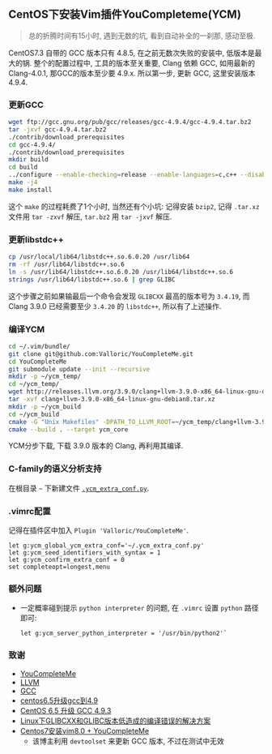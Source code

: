 ## CentOS下安装Vim插件YouCompleteme(YCM)

> 总的折腾时间有15小时, 遇到无数的坑, 看到自动补全的一刹那, 感动至极.

CentOS7.3 自带的 GCC 版本只有 4.8.5, 在之前无数次失败的安装中, 低版本是最大的锅.
整个的配置过程中, 工具的版本至关重要, Clang 依赖 GCC, 如用最新的 Clang-4.0.1,
那GCC的版本至少要 4.9.x. 所以第一步, 更新 GCC, 这里安装版本 4.9.4.

### 更新GCC

```bash
wget ftp://gcc.gnu.org/pub/gcc/releases/gcc-4.9.4/gcc-4.9.4.tar.bz2
tar -jxvf gcc-4.9.4.tar.bz2
./contrib/download_prerequisites
cd gcc-4.9.4/
./contrib/download_prerequisites
mkdir build
cd build
../configure --enable-checking=release --enable-languages=c,c++ --disable-multilib
make -j4
make install
```

这个 `make` 的过程耗费了1个小时, 当然还有个小坑: 记得安装 `bzip2`,
记得 `.tar.xz` 文件用 `tar -zxvf` 解压, `tar.bz2` 用 `tar -jxvf` 解压.

### 更新libstdc++

```bash
cp /usr/local/lib64/libstdc++.so.6.0.20 /usr/lib64
rm -rf /usr/lib64/libstdc++.so.6
ln -s /usr/lib64/libstdc++.so.6.0.20 /usr/lib64/libstdc++.so.6
strings /usr/lib64/libstdc++.so.6 | grep GLIBC
```

这个步骤之前如果输最后一个命令会发现 `GLIBCXX` 最高的版本号为 `3.4.19`,
而 Clang 3.9.0 已经需要至少 `3.4.20` 的 `libstdc++`, 所以有了上述操作.

### 编译YCM

```bash
cd ~/.vim/bundle/
git clone git@github.com:Valloric/YouCompleteMe.git
cd YouCompleteMe
git submodule update --init --recursive
mkdir -p ~/ycm_temp/
cd ~/ycm_temp/
wget http://releases.llvm.org/3.9.0/clang+llvm-3.9.0-x86_64-linux-gnu-debian8.tar.xz
tar -xvf clang+llvm-3.9.0-x86_64-linux-gnu-debian8.tar.xz
mkdir -p ~/ycm_build
cd ~/ycm_build
cmake -G "Unix Makefiles" -DPATH_TO_LLVM_ROOT=~/ycm_temp/clang+llvm-3.9.0-x86_64-linux-gnu-debian8 . ~/.vim/bundle/YouCompleteMe/third_party/ycmd/cpp
cmake --build . --target ycm_core
```

YCM分步下载, 下载 3.9.0 版本的 Clang, 再利用其编译.

### C-family的语义分析支持

在根目录 `~` 下新建文件 [`.ycm_extra_conf.py`](src/.ycm_extra_conf.py).

### .vimrc配置

记得在插件区中加入 `Plugin 'Valloric/YouCompleteMe'`.

```vim
let g:ycm_global_ycm_extra_conf='~/.ycm_extra_conf.py'
let g:ycm_seed_identifiers_with_syntax = 1
let g:ycm_confirm_extra_conf = 0
set completeopt=longest,menu
```

### 额外问题

- 一定概率碰到提示 `python interpreter` 的问题, 在 `.vimrc` 设置 `python`
  路径即可:

  ```vim
  let g:ycm_server_python_interpreter = '/usr/bin/python2'`
  ```

### 致谢

- [YouCompleteMe](https://github.com/Valloric/YouCompleteMe)
- [LLVM](https://clang.llvm.org/)
- [GCC](https://gcc.gnu.org/)
- [centos6.5升级gcc到4.9](http://blog.techbeta.me/2015/10/linux-centos6-5-upgrade-gcc/)
- [CentOS 6.5 升级 GCC 4.9.3](http://www.cnblogs.com/wanghaiyang1930/p/5608531.html)
- [Linux下GLIBCXX和GLIBC版本低造成的编译错误的解决方案](http://blog.csdn.net/officercat/article/details/39519265)
- [Centos7安装vim8.0 + YouCompleteMe](http://blog.csdn.net/nzyalj/article/details/75331822)
  - 该博主利用 `devtoolset` 来更新 GCC 版本, 不过在测试中无效
